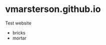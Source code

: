 
# vmarsterson.github.io
Test website

<html>
	<body>
		<div>
			<ul>
				<li>bricks</li>
				<li>mortar</li>
			</ul>
		</div>
	</body>
</html>
